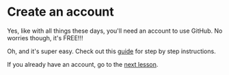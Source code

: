 # Create an account
Yes, like with all things these days, you'll need an account to use GitHub. No worries though, it's FREE!!!

Oh, and it's super easy. Check out this [guide](https://services.github.com/on-demand/intro-to-github/01/) for step by step instructions.

If you already have an account, go to the [next lesson](2-download-git.md).

